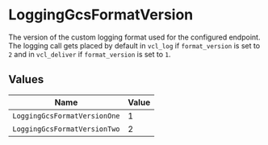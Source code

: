 # LoggingGcsFormatVersion

The version of the custom logging format used for the configured endpoint. The logging call gets placed by default in `vcl_log` if `format_version` is set to `2` and in `vcl_deliver` if `format_version` is set to `1`.



## Values

| Name                         | Value                        |
| ---------------------------- | ---------------------------- |
| `LoggingGcsFormatVersionOne` | 1                            |
| `LoggingGcsFormatVersionTwo` | 2                            |